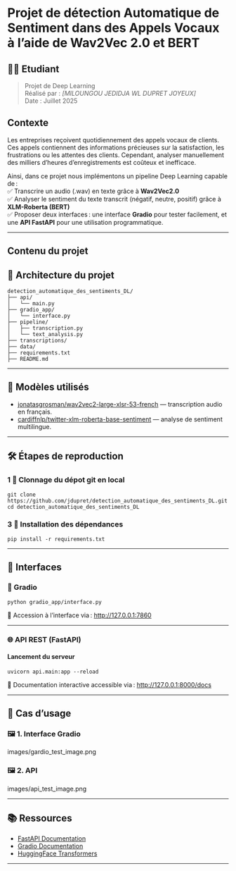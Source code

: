 # Projet de détection Automatique de Sentiment dans des Appels Vocaux à l’aide de Wav2Vec 2.0 et BERT

## 👨‍💻 Etudiant
> Projet de Deep Learning  
> Réalisé par : *[MILOUNGOU JEDIDJA WL DUPRET JOYEUX]*  
> Date : Juillet 2025

## Contexte
Les entreprises reçoivent quotidiennement des appels vocaux de clients. Ces appels
contiennent des informations précieuses sur la satisfaction, les frustrations ou les attentes des
clients. Cependant, analyser manuellement des milliers d’heures d’enregistrements est coûteux
et inefficace.

Ainsi, dans ce projet nous implémentons un pipeline Deep Learning capable de :  
✅ Transcrire un audio (.wav) en texte grâce à **Wav2Vec2.0**  
✅ Analyser le sentiment du texte transcrit (négatif, neutre, positif) grâce à **XLM-Roberta (BERT)**  
✅ Proposer deux interfaces : une interface **Gradio** pour tester facilement, et une **API FastAPI** pour une utilisation programmatique.

---
## Contenu du projet
## 📂 Architecture du projet

```
detection_automatique_des_sentiments_DL/
├── api/
│   └── main.py                
├── gradio_app/
│   └── interface.py           
├── pipeline/
│   ├── transcription.py
│   └── text_analysis.py
├── transcriptions/            
├── data/                       
├── requirements.txt
├── README.md
```

---

## 🔗 Modèles utilisés
- [jonatasgrosman/wav2vec2-large-xlsr-53-french](https://huggingface.co/jonatasgrosman/wav2vec2-large-xlsr-53-french) — transcription audio en français.
- [cardiffnlp/twitter-xlm-roberta-base-sentiment](https://huggingface.co/cardiffnlp/twitter-xlm-roberta-base-sentiment) — analyse de sentiment multilingue.

---

## 🛠️ Étapes de reproduction

### 1 ️⃣ Clonnage du dépot git en local
```
git clone https://github.com/jdupret/detection_automatique_des_sentiments_DL.git
cd detection_automatique_des_sentiments_DL
```

### 3 ️⃣ Installation des dépendances
```
pip install -r requirements.txt
```

---

## 🚀 Interfaces

### 🎨 Gradio
```
python gradio_app/interface.py
```

📌 Accession à l’interface via :
http://127.0.0.1:7860

---

### 🌐 API REST (FastAPI)

#### Lancement du serveur
```
uvicorn api.main:app --reload
```

📌 Documentation interactive accessible via :
http://127.0.0.1:8000/docs

---

## 📄 Cas d’usage

### 🖼️ 1. Interface Gradio
images/gardio_test_image.png

### 🖼️ 2. API
images/api_test_image.png

---

## 📚 Ressources
- [FastAPI Documentation](https://fastapi.tiangolo.com/)
- [Gradio Documentation](https://gradio.app/)
- [HuggingFace Transformers](https://huggingface.co/docs/transformers)

---
